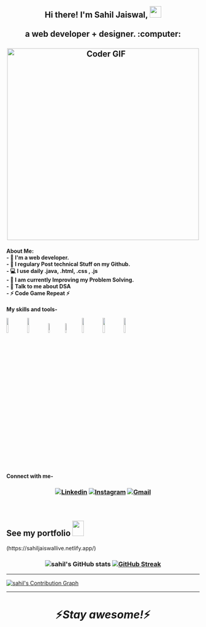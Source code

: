 <h2 align="center">
 <abc>
  <br>Hi there! I'm Sahil Jaiswal, <img src="https://user-images.githubusercontent.com/42378118/110234147-e3259600-7f4e-11eb-95be-0c4047144dea.gif" width="30"><br>
  <br> a web developer + designer. :computer:<br>  
  <br>
    <img src="https://media.giphy.com/media/SWoSkN6DxTszqIKEqv/giphy.gif" alt="Coder GIF" width="500">
 </abc> 
</h2>

<h4 align = "left>
### <img src="https://github.com/TheDudeThatCode/TheDudeThatCode/blob/master/Assets/Developer.gif" width="45px">About Me: <br>
- 🏦 I'm a web developer.<br>
- 📝 I regulary Post technical Stuff on my Github. <br> 
- 💻 I use daily .java, .html, .css , .js <br>
- 📖 I am currently Improving my Problem Solving. <br>
- 💬 Talk to me about DSA <br>
- ⚡ Code Game Repeat ⚡<br>
</h4>                                                                                                               
                                                                                                               
                                                                                           


**My skills and tools-**
                                                                                                               
 <p align = "center">
  
  <code><img width="10%" src="https://www.vectorlogo.zone/logos/java/java-ar21.svg"></code>
  <code><img width="10%" src="https://www.vectorlogo.zone/logos/github/github-ar21.svg"></code>
  <code><img width="8%" src="https://www.vectorlogo.zone/logos/w3_html5/w3_html5-icon.svg"></code>
  <code><img width="8%" src="https://www.vectorlogo.zone/logos/w3_css/w3_css-icon.svg"></code>
  <code><img width="10%" src="https://www.vectorlogo.zone/logos/javascript/javascript-horizontal.svg"></code>
<code><img width="10%" src="https://www.vectorlogo.zone/logos/nodejs/nodejs-horizontal.svg"></code>
<code><img width="10%" src=""></code>
  <br />
</p>
                                                                                       
                                                                                      

**Connect with me-**                                                                                                                
<h3 align = "center">       
                    
[![Linkedin](https://www.vectorlogo.zone/logos/linkedin/linkedin-ar21.svg)](https://www.linkedin.com/in/sahil-jaiswal-59018a219/)
[![Instagram](https://www.vectorlogo.zone/logos/instagram/instagram-ar21.svg)](https://www.instagram.com/_._sahil_._jaiswal_._/)
[![Gmail](https://www.vectorlogo.zone/logos/gmail/gmail-ar21.svg)](mailto:jaiswalsahil975@gmail.com)
                    
 &nbsp;
                    
 </h3> 

<h2>See my portfolio <img src="https://sahiljaiswallive.netlify.app/" width="30" height="40"/></h2>
(https://sahiljaiswallive.netlify.app/)       <br>            


                                                                                                                
                                                                                                              

<h3 align = "center">

![sahil's GitHub stats](https://github-readme-stats.vercel.app/api?username=sahiljaiswal02&show_icons=true&theme=react)
[![GitHub Streak](https://github-readme-streak-stats.herokuapp.com?user=sahiljaiswal02&theme=react&date_format=M%20j%5B%2C%20Y%5D&fire=DDA514)](https://git.io/streak-stats)
    
</h3>
<hr>
<a href="https://github.com/sahiljaiswal02/github-readme-activity-graph"><img alt="sahil's Contribution Graph" src="https://activity-graph.herokuapp.com/graph?username=sahiljaiswal02&theme=react&bg_color=000000&color=AE81CE&line=9644F4&point=FFFFFF&hide_border=true" /></a>  
<hr>                    
                    
<h1 align='center'>⚡️<i>Stay awesome!</i>⚡️</h1>
